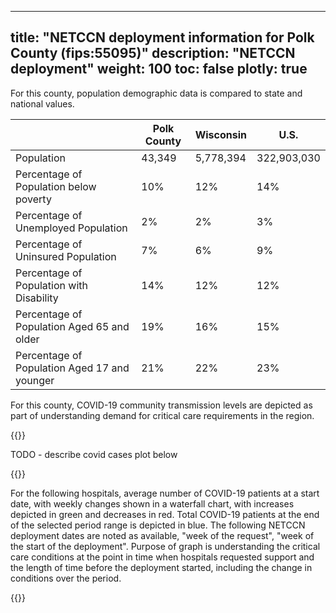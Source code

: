 
---
title: "NETCCN deployment information for Polk County (fips:55095)"
description: "NETCCN deployment"
weight: 100
toc: false
plotly: true
---

For this county, population demographic data is compared to state and national values.

| | Polk County | Wisconsin | U.S. |
| ----------- | ----------- | ----------- | -------- |
| Population | 43,349 | 5,778,394 | 322,903,030 |
| Percentage of Population below poverty | 10% | 12% | 14% |
| Percentage of Unemployed Population | 2% | 2% | 3% |
| Percentage of Uninsured Population | 7% | 6% | 9% |
| Percentage of Population with Disability | 14% | 12% | 12% |
| Percentage of Population Aged 65 and older | 19% | 16% | 15% |
| Percentage of Population Aged 17 and younger | 21% | 22% | 23% |

  

For this county, COVID-19 community transmission levels are depicted as part of understanding demand for critical care requirements in the region.

{{<plotly json="netccn/55095/covid_transmission.plotly.json" height="400px">}}


TODO - describe covid cases plot below

  {{<plotly json="netccn/55095/covid_cases.plotly.json" height="400px">}}


For the following hospitals, average number of COVID-19 patients at a start date, with weekly changes shown in a waterfall chart, with increases depicted in green and decreases in red.  Total COVID-19 patients at the end of the selected period range is depicted in blue.  The following NETCCN deployment dates are noted as available, "week of the request", "week of the start of the deployment".  Purpose of graph is understanding the critical care conditions at the point in time when hospitals requested support and the length of time before the deployment started, including the change in conditions over the period.

{{<plotly json="netccn/55095/hospital.521308.plotly.json" height="400px">}}
